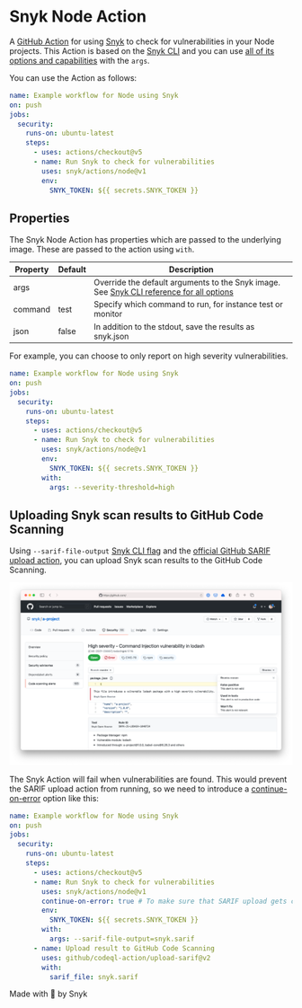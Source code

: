 <!--
WARNING: This file is generated, do not edit! Edit _templates/README.md.erb instead.
-->

# Snyk Node Action



A [GitHub Action](https://github.com/features/actions) for using [Snyk](https://snyk.co/SnykGH) to check for
vulnerabilities in your Node projects. This Action is based on the [Snyk CLI][cli-gh] and you can use [all of its options and capabilities][cli-ref] with the `args`.

You can use the Action as follows:

```yaml
name: Example workflow for Node using Snyk
on: push
jobs:
  security:
    runs-on: ubuntu-latest
    steps:
      - uses: actions/checkout@v5
      - name: Run Snyk to check for vulnerabilities
        uses: snyk/actions/node@v1
        env:
          SNYK_TOKEN: ${{ secrets.SNYK_TOKEN }}
```

## Properties

The Snyk Node Action has properties which are passed to the underlying image. These are passed to the action using `with`.

| Property | Default | Description                                                                                         |
| -------- | ------- | --------------------------------------------------------------------------------------------------- |
| args     |         | Override the default arguments to the Snyk image. See [Snyk CLI reference for all options][cli-ref] |
| command  | test    | Specify which command to run, for instance test or monitor                                          |
| json     | false   | In addition to the stdout, save the results as snyk.json                                            |

For example, you can choose to only report on high severity vulnerabilities.

```yaml
name: Example workflow for Node using Snyk
on: push
jobs:
  security:
    runs-on: ubuntu-latest
    steps:
      - uses: actions/checkout@v5
      - name: Run Snyk to check for vulnerabilities
        uses: snyk/actions/node@v1
        env:
          SNYK_TOKEN: ${{ secrets.SNYK_TOKEN }}
        with:
          args: --severity-threshold=high
```

## Uploading Snyk scan results to GitHub Code Scanning

Using `--sarif-file-output` [Snyk CLI flag][cli-ref] and the [official GitHub SARIF upload action](https://docs.github.com/en/code-security/secure-coding/uploading-a-sarif-file-to-github), you can upload Snyk scan results to the GitHub Code Scanning.

![Snyk results as a SARIF output uploaded to GitHub Code Scanning](../_templates/sarif-example.png)

The Snyk Action will fail when vulnerabilities are found. This would prevent the SARIF upload action from running, so we need to introduce a [continue-on-error](https://docs.github.com/en/actions/reference/workflow-syntax-for-github-actions#jobsjob_idstepscontinue-on-error) option like this:

```yaml
name: Example workflow for Node using Snyk
on: push
jobs:
  security:
    runs-on: ubuntu-latest
    steps:
      - uses: actions/checkout@v5
      - name: Run Snyk to check for vulnerabilities
        uses: snyk/actions/node@v1
        continue-on-error: true # To make sure that SARIF upload gets called
        env:
          SNYK_TOKEN: ${{ secrets.SNYK_TOKEN }}
        with:
          args: --sarif-file-output=snyk.sarif
      - name: Upload result to GitHub Code Scanning
        uses: github/codeql-action/upload-sarif@v2
        with:
          sarif_file: snyk.sarif
```

Made with 💜 by Snyk

[cli-gh]: https://github.com/snyk/snyk 'Snyk CLI'
[cli-ref]: https://docs.snyk.io/snyk-cli/cli-reference 'Snyk CLI Reference documentation'
